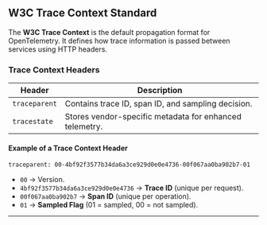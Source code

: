 
## **W3C Trace Context Standard**
The **W3C Trace Context** is the default propagation format for OpenTelemetry. It defines how trace information is passed between services using HTTP headers.

### **Trace Context Headers**
| Header | Description |
|--------|-------------|
| `traceparent` | Contains trace ID, span ID, and sampling decision. |
| `tracestate` | Stores vendor-specific metadata for enhanced telemetry. |

#### **Example of a Trace Context Header**
```
traceparent: 00-4bf92f3577b34da6a3ce929d0e0e4736-00f067aa0ba902b7-01
```

- `00` → Version.
- `4bf92f3577b34da6a3ce929d0e0e4736` → **Trace ID** (unique per request).
- `00f067aa0ba902b7` → **Span ID** (unique per operation).
- `01` → **Sampled Flag** (01 = sampled, 00 = not sampled).

---
